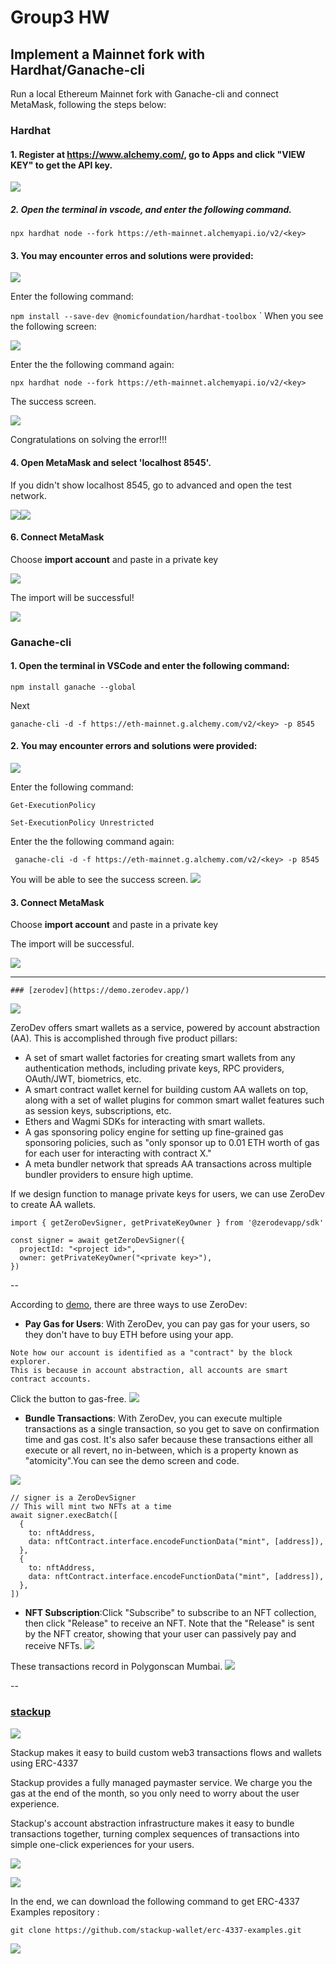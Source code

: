 # Group3 HW
## Implement a Mainnet fork with Hardhat/Ganache-cli 
Run a local Ethereum Mainnet fork with Ganache-cli and connect MetaMask, following the steps below:
### Hardhat

#### 1. Register at https://www.alchemy.com/, go to Apps and click "VIEW KEY" to get the API key.


 ![](https://i.imgur.com/w3mIehN.png)


##### 2. Open the terminal in vscode, and enter the following command.

`npx hardhat node --fork https://eth-mainnet.alchemyapi.io/v2/<key>`


#### 3. You may encounter erros and solutions were provided: 

![](https://i.imgur.com/A9Yq1wi.png)


Enter the following command:

`npm install --save-dev @nomicfoundation/hardhat-toolbox` 
`
When you see the following screen:
    
  ![](https://i.imgur.com/OBKw6Hw.png)
    
Enter the the following command again: 
    
`npx hardhat node --fork https://eth-mainnet.alchemyapi.io/v2/<key>`
    
    
   
 The success screen.
 
![](https://i.imgur.com/Q7efQxa.png)

Congratulations on solving the error!!! 

 ####  4. Open MetaMask and select 'localhost 8545'.
  
If you didn't show localhost 8545, go to advanced and open the test network.
  
 ![](https://i.imgur.com/Zo9ObJc.png)![](https://i.imgur.com/hurkM2l.png)


   #### 6. Connect MetaMask 
Choose **import account** and paste in a private key


   ![](https://i.imgur.com/SycrFhk.png)
    
The import will be successful!

   ![](https://i.imgur.com/iegeTIT.png)


### Ganache-cli
#### 1. Open the terminal in VSCode and enter the following command:

`npm install ganache --global`    


 Next   


`ganache-cli -d -f https://eth-mainnet.g.alchemy.com/v2/<key> -p 8545`
 
    
#### 2. You may encounter errors and solutions were provided:

![](https://i.imgur.com/WFeuTJS.png)
    
    
Enter the following command:
    
    Get-ExecutionPolicy
  
    Set-ExecutionPolicy Unrestricted
    
 
 Enter the the following command again:
     
     ganache-cli -d -f https://eth-mainnet.g.alchemy.com/v2/<key> -p 8545
    
  
  You will be able to see the success screen.
     ![](https://i.imgur.com/uWvqyDr.png)

#### 3. Connect MetaMask 
Choose **import account** and paste in a private key

The import will be successful.

  ![](https://i.imgur.com/Lb9VJT3.png)

---
    ### [zerodev](https://demo.zerodev.app/)

![](https://i.imgur.com/3b9HbEb.png)

ZeroDev offers smart wallets as a service, powered by account abstraction (AA). This is accomplished through five product pillars:

- A set of smart wallet factories for creating smart wallets from any authentication methods, including private keys, RPC providers, OAuth/JWT, biometrics, etc.
- A smart contract wallet kernel for building custom AA wallets on top, along with a set of wallet plugins for common smart wallet features such as session keys, subscriptions, etc.
- Ethers and Wagmi SDKs for interacting with smart wallets.
- A gas sponsoring policy engine for setting up fine-grained gas sponsoring policies, such as "only sponsor up to 0.01 ETH worth of gas for each user for interacting with contract X."
- A meta bundler network that spreads AA transactions across multiple bundler providers to ensure high uptime.

If we design function to manage private keys for users, we can use ZeroDev to create AA wallets.

```
import { getZeroDevSigner, getPrivateKeyOwner } from '@zerodevapp/sdk'

const signer = await getZeroDevSigner({
  projectId: "<project id>",
  owner: getPrivateKeyOwner("<private key>"),
})
```
--

According to [demo](https://demo.zerodev.app/), there are three ways to use ZeroDev:


- **Pay Gas for Users**: With ZeroDev, you can pay gas for your users, so they don't have to buy ETH before using your app.
```
Note how our account is identified as a "contract" by the block explorer. 
This is because in account abstraction, all accounts are smart contract accounts.
```
Click the button to gas-free.
![](https://i.imgur.com/a0yAXdH.png)

- **Bundle Transactions**: With ZeroDev, you can execute multiple transactions as a single transaction, so you get to save on confirmation time and gas cost. It's also safer because these transactions either all execute or all revert, no in-between, which is a property known as "atomicity".You can see the demo screen and code.


![](https://i.imgur.com/Fp3RBT5.png)

```
// signer is a ZeroDevSigner
// This will mint two NFTs at a time
await signer.execBatch([
  {
    to: nftAddress,
    data: nftContract.interface.encodeFunctionData("mint", [address]),
  },
  {
    to: nftAddress,
    data: nftContract.interface.encodeFunctionData("mint", [address]),
  },
])
```

- **NFT Subscription**:Click "Subscribe" to subscribe to an NFT collection, then click "Release" to receive an NFT. Note that the "Release" is sent by the NFT creator, showing that your user can passively pay and receive NFTs.
![](https://i.imgur.com/8H0sD28.png)

These transactions record in Polygonscan Mumbai.
![](https://i.imgur.com/Ubb8yAc.png)


--


### [stackup](https://www.stackup.sh/)

![](https://i.imgur.com/9UFU1pa.jpg)

Stackup makes it easy to build custom web3 transactions flows and wallets using ERC-4337


Stackup provides a fully managed paymaster service. We charge you the gas at the end of the month, so you only need to worry about the user experience.


Stackup's account abstraction infrastructure makes it easy to bundle transactions together, turning complex sequences of transactions into simple one-click experiences for your users.


![](https://i.imgur.com/3uIbfzi.png)

![](https://i.imgur.com/sTN87cc.jpg)

In the end, we can download the following command to get ERC-4337 Examples repository :


`git clone https://github.com/stackup-wallet/erc-4337-examples.git`
 

![](https://i.imgur.com/ycFpysQ.png)



